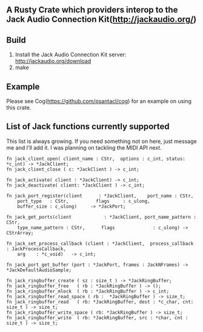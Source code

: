 ## A Rusty Crate which providers interop to the Jack Audio Connection Kit(http://jackaudio.org/)

## Build
1. Install the Jack Audio Connection Kit server: http://jackaudio.org/download
2. make

## Example
Please see Cog(https://github.com/psantacl/cog) for an example on using this crate.

## List of Jack functions currently supported
This list is always growing.  If you need something not on here, just message me and I'll add it.  I was planning on tackling the MIDI API next.

    fn jack_client_open( client_name : CStr,  options : c_int, status: *c_int) -> *JackClient;
    fn jack_client_close ( c: *JackClient ) -> c_int;
    
    fn jack_activate( client : *JackClient) -> c_int;
    fn jack_deactivate( client: *JackClient ) -> c_int;
    
    fn jack_port_register(client      : *JackClient,    port_name : CStr, 
        port_type   : CStr,          flags     : c_ulong, 
        buffer_size : c_ulong)     -> *JackPort;
    
    fn jack_get_ports(client            : *JackClient, port_name_pattern : CStr, 
        type_name_pattern : CStr,      flags              : c_ulong) -> CStrArray;
    
    fn jack_set_process_callback (client : *JackClient,  process_callback : JackProcessCallback, 
        arg    : *c_void)   -> c_int;
    
    fn jack_port_get_buffer (port : *JackPort, frames : JackNFrames) -> *JackDefaultAudioSample;
    
    fn jack_ringbuffer_create ( sz : size_t ) -> *JackRingBuffer;
    fn jack_ringbuffer_free   ( rb : *JackRingBuffer ) -> ();
    fn jack_ringbuffer_mlock  ( rb : *JackRingBuffer ) -> c_int;
    fn jack_ringbuffer_read_space ( rb :  *JackRingBuffer ) -> size_t;
    fn jack_ringbuffer_read   ( rb: *JackRingBuffer, dest : *c_char, cnt: size_t ) -> size_t;
    fn jack_ringbuffer_write_space ( rb: *JackRingBuffer ) -> size_t;
    fn jack_ringbuffer_write  ( rb: *JackRingBuffer, src : *char, cnt : size_t ) -> size_t;
